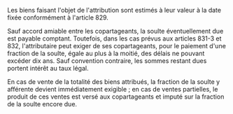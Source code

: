   
Les biens faisant l'objet de l'attribution sont estimés à leur valeur à la date fixée conformément à l'article 829.   

  
Sauf accord amiable entre les copartageants, la soulte éventuellement due est payable comptant. Toutefois, dans les cas prévus aux articles 831-3 et 832, l'attributaire peut exiger de ses copartageants, pour le paiement d'une fraction de la soulte, égale au plus à la moitié, des délais ne pouvant excéder dix ans. Sauf convention contraire, les sommes restant dues portent intérêt au taux légal.   

  
En cas de vente de la totalité des biens attribués, la fraction de la soulte y afférente devient immédiatement exigible ; en cas de ventes partielles, le produit de ces ventes est versé aux copartageants et imputé sur la fraction de la soulte encore due.  
